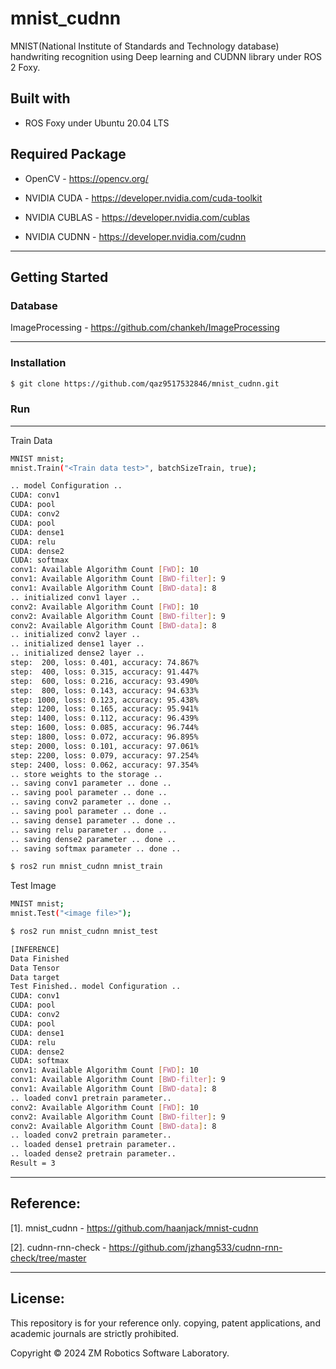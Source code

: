 # mnist_cudnn
MNIST(National Institute of Standards and Technology database) handwriting recognition using Deep learning and CUDNN library under ROS 2 Foxy.

## Built with

- ROS Foxy under Ubuntu 20.04 LTS

## Required Package

- OpenCV - https://opencv.org/

- NVIDIA CUDA - https://developer.nvidia.com/cuda-toolkit

- NVIDIA CUBLAS - https://developer.nvidia.com/cublas

- NVIDIA CUDNN - https://developer.nvidia.com/cudnn

------

## Getting Started

### Database

ImageProcessing - https://github.com/chankeh/ImageProcessing

------

### Installation

``` bash
$ git clone https://github.com/qaz9517532846/mnist_cudnn.git
```

### Run

------

Train Data

``` bash
MNIST mnist;
mnist.Train("<Train data test>", batchSizeTrain, true);
```

``` bash
.. model Configuration ..
CUDA: conv1
CUDA: pool
CUDA: conv2
CUDA: pool
CUDA: dense1
CUDA: relu
CUDA: dense2
CUDA: softmax
conv1: Available Algorithm Count [FWD]: 10
conv1: Available Algorithm Count [BWD-filter]: 9
conv1: Available Algorithm Count [BWD-data]: 8
.. initialized conv1 layer ..
conv2: Available Algorithm Count [FWD]: 10
conv2: Available Algorithm Count [BWD-filter]: 9
conv2: Available Algorithm Count [BWD-data]: 8
.. initialized conv2 layer ..
.. initialized dense1 layer ..
.. initialized dense2 layer ..
step:  200, loss: 0.401, accuracy: 74.867%
step:  400, loss: 0.315, accuracy: 91.447%
step:  600, loss: 0.216, accuracy: 93.490%
step:  800, loss: 0.143, accuracy: 94.633%
step: 1000, loss: 0.123, accuracy: 95.438%
step: 1200, loss: 0.165, accuracy: 95.941%
step: 1400, loss: 0.112, accuracy: 96.439%
step: 1600, loss: 0.085, accuracy: 96.744%
step: 1800, loss: 0.072, accuracy: 96.895%
step: 2000, loss: 0.101, accuracy: 97.061%
step: 2200, loss: 0.079, accuracy: 97.254%
step: 2400, loss: 0.062, accuracy: 97.354%
.. store weights to the storage ..
.. saving conv1 parameter .. done ..
.. saving pool parameter .. done ..
.. saving conv2 parameter .. done ..
.. saving pool parameter .. done ..
.. saving dense1 parameter .. done ..
.. saving relu parameter .. done ..
.. saving dense2 parameter .. done ..
.. saving softmax parameter .. done ..
```

``` bash
$ ros2 run mnist_cudnn mnist_train
```

Test Image

``` bash
MNIST mnist;
mnist.Test("<image file>");
```

``` bash
$ ros2 run mnist_cudnn mnist_test
```
``` bash
[INFERENCE]
Data Finished
Data Tensor
Data target
Test Finished.. model Configuration ..
CUDA: conv1
CUDA: pool
CUDA: conv2
CUDA: pool
CUDA: dense1
CUDA: relu
CUDA: dense2
CUDA: softmax
conv1: Available Algorithm Count [FWD]: 10
conv1: Available Algorithm Count [BWD-filter]: 9
conv1: Available Algorithm Count [BWD-data]: 8
.. loaded conv1 pretrain parameter..
conv2: Available Algorithm Count [FWD]: 10
conv2: Available Algorithm Count [BWD-filter]: 9
conv2: Available Algorithm Count [BWD-data]: 8
.. loaded conv2 pretrain parameter..
.. loaded dense1 pretrain parameter..
.. loaded dense2 pretrain parameter..
Result = 3
```

------

## Reference:

[1]. mnist_cudnn - https://github.com/haanjack/mnist-cudnn

[2]. cudnn-rnn-check - https://github.com/jzhang533/cudnn-rnn-check/tree/master

------

## License:

This repository is for your reference only. copying, patent applications, and academic journals are strictly prohibited.

Copyright © 2024 ZM Robotics Software Laboratory.
